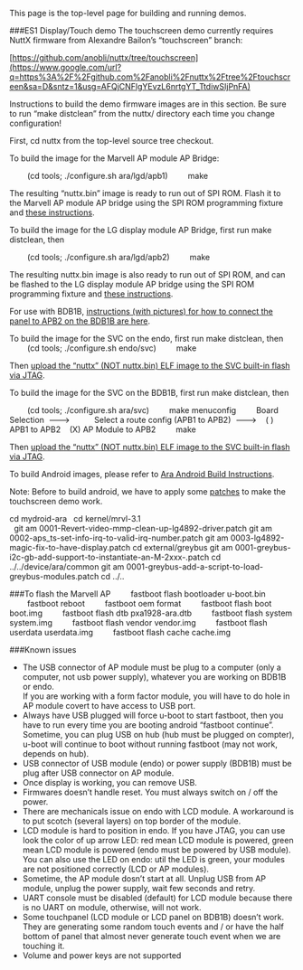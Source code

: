 This page is the top-level page for building and running demos. 

###ES1 Display/Touch demo
The touchscreen demo currently requires NuttX firmware from Alexandre
Bailon’s “touchscreen” branch:

[https://github.com/anobli/nuttx/tree/touchscreen](https://www.google.com/url?q=https%3A%2F%2Fgithub.com%2Fanobli%2Fnuttx%2Ftree%2Ftouchscreen&sa=D&sntz=1&usg=AFQjCNFlgYEvzL6nrtgYT_TtdiwSIjPnFA)

Instructions to build the demo firmware images are in this section. Be
sure to run “make distclean” from the nuttx/ directory each time you
change configuration!

First, cd nuttx from the top-level source tree checkout.

To build the image for the Marvell AP module AP Bridge:

        (cd tools; ./configure.sh ara/lgd/apb1)
        make

The resulting “nuttx.bin” image is ready to run out of SPI ROM. Flash it
to the Marvell AP module AP bridge using the SPI ROM programming fixture
and [these
instructions](https://docs.google.com/document/d/1d68W2nLDZwh282D2T9Nowak4H8B4dWgzJwvWEz82XNE/edit#heading=h.8nx43qmfs4tz).

To build the image for the LG display module AP Bridge, first run make
distclean, then

        (cd tools; ./configure.sh ara/lgd/apb2)
        make

The resulting nuttx.bin image is also ready to run out of SPI ROM, and
can be flashed to the LG display module AP bridge using the SPI ROM
programming fixture and [these
instructions](https://docs.google.com/document/d/1d68W2nLDZwh282D2T9Nowak4H8B4dWgzJwvWEz82XNE/edit#heading=h.8nx43qmfs4tz).

For use with BDB1B, [instructions (with pictures) for how to connect the
panel to APB2 on the BDB1B are
here](https://docs.google.com/a/projectara.com/document/d/1YDJbBpohPDCQqdfWjO3gRTrTg4M4enilLKFhjUMs50s/edit#heading=h.n5fz9s31tygp).

To build the image for the SVC on the endo, first run make distclean,
then
        (cd tools; ./configure.sh endo/svc)
        make

Then [upload the “nuttx” (NOT nuttx.bin) ELF image to the SVC built-in
flash via
JTAG](https://docs.google.com/document/d/1d68W2nLDZwh282D2T9Nowak4H8B4dWgzJwvWEz82XNE/edit#heading=h.4n54ifb74ddc).

To build the image for the SVC on the BDB1B, first run make distclean,
then

        (cd tools; ./configure.sh ara/svc)
        make menuconfig
        Board Selection  ---\>
          Select a route config (APB1 to APB2)  ---\>
   ( ) APB1 to APB2
   (X) AP Module to APB2
        make

Then [upload the “nuttx” (NOT nuttx.bin) ELF image to the SVC built-in
flash via JTAG](https://docs.google.com/document/d/1d68W2nLDZwh282D2T9Nowak4H8B4dWgzJwvWEz82XNE/edit#heading=h.4n54ifb74ddc).

To build Android images, please refer to [Ara Android Build
Instructions](https://docs.google.com/a/projectara.com/document/d/14ernk1psEHG7q6uPNuwmf7aiWc8yQ7QUY4lHURp9yug/edit#heading=h.2mjf5mdfcduf).

Note: Before to build android, we have to apply some
[patches](https://drive.google.com/a/projectara.com/folderview?id=0ByBwHSpgwUOjfkhpSG1hYXNsTVdzSWNCVUZIazAyeDFWSEVMLW51VWdVT05rWFE5MVo0SlU&usp=sharing) to
make the touchscreen demo work.

  cd mydroid-ara
  cd kernel/mrvl-3.1\
  git am 0001-Revert-video-mmp-clean-up-lg4892-driver.patch
  git am 0002-aps\_ts-set-info-irq-to-valid-irq-number.patch
  git am 0003-lg4892-magic-fix-to-have-display.patch
  cd external/greybus
  git am 0001-greybus-i2c-gb-add-support-to-instantiate-an-M-2xxx-.patch
  cd ../../device/ara/common
  git am 0001-greybus-add-a-script-to-load-greybus-modules.patch
  cd ../..

###To flash the Marvell AP
        fastboot flash bootloader u-boot.bin
        fastboot reboot
        fastboot oem format
        fastboot flash boot boot.img
        fastboot flash dtb pxa1928-ara.dtb
        fastboot flash system system.img
        fastboot flash vendor vendor.img
        fastboot flash userdata userdata.img
        fastboot flash cache cache.img

###Known issues
-   The USB connector of AP module must be plug to a computer (only a
    computer, not usb power supply), whatever you are working on BDB1B
    or endo.\
    If you are working with a form factor module, you will have to do
    hole in AP module covert to have access to USB port.
-   Always have USB plugged will force u-boot to start fastboot, then
    you have to run every time you are booting android “fastboot
    continue”. \
    Sometime, you can plug USB on hub (hub must be plugged on compter),
    u-boot will continue to boot without running fastboot (may not work,
    depends on hub).
-   USB connector of USB module (endo) or power supply (BDB1B) must be
    plug after USB connector on AP module.
-   Once display is working, you can remove USB.
-   Firmwares doesn’t handle reset. You must always switch on / off the
    power.
-   There are mechanicals issue on endo with LCD module. A workaround is
    to put scotch (several layers) on top border of the module.
-   LCD module is hard to position in endo. If you have JTAG, you can
    use look the color of up arrow LED: red mean LCD module is powered,
    green mean LCD module is powered (endo must be powered by USB
    module).\
    You can also use the LED on endo: util the LED is green, your
    modules are not positioned correctly (LCD or AP modules).
-   Sometime, the AP module dosn’t start at all. Unplug USB from AP
    module, unplug the power supply, wait few seconds and retry.
-   UART console must be disabled (default) for LCD module because there
    is no UART on module, otherwise, will not work.
-   Some touchpanel (LCD module or LCD panel on BDB1B) doesn’t work.
    They are generating some random touch events and / or have the half
    bottom of panel that almost never generate touch event when we are
    touching it.
-   Volume and power keys are not supported

